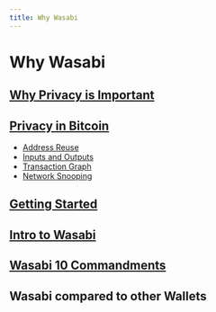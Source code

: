 ```yaml
---
title: Why Wasabi
---
```


# Why Wasabi

## [Why Privacy is Important](WhyPrivacyImportant.md)
## [Privacy in Bitcoin](BitcoinPrivacy.md)
- [Address Reuse](BitcoinPrivacy.md#address-reuse) </br>
- [Inputs and Outputs](BitcoinPrivacy.md#inputs-and-outputs) </br>
- [Transaction Graph](BitcoinPrivacy.md#transaction-graph) </br>
- [Network Snooping](BitcoinPrivacy.md#network-snooping) </br>
## [Getting Started](GettingStarted.md)
## [Intro to Wasabi](IntroWasabi.md)
## [Wasabi 10 Commandments](10Commandments.md)
## Wasabi compared to other Wallets
